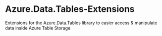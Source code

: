 # Azure.Data.Tables-Extensions
Extensions for the Azure.Data.Tables library to easier access &amp; manipulate data inside Azure Table Storage
